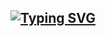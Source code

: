 ## [![Typing SVG](https://readme-typing-svg.demolab.com?font=Fira+Code&duration=3000&pause=500&multiline=true&width=435&lines=Welcome+Ladies+and+Gentlemen;This+is+Yubin's+GitHub)](https://git.io/typing-svg)

<!--
**JeongYuBin/JeongYuBin** is a ✨ _special_ ✨ repository because its `README.md` (this file) appears on your GitHub profile.

Here are some ideas to get you started:

- 🔭 I’m currently working on ...
- 🌱 I’m currently learning ...
- 👯 I’m looking to collaborate on ...
- 🤔 I’m looking for help with ...
- 💬 Ask me about ...
- 📫 How to reach me: ...
- 😄 Pronouns: ...
- ⚡ Fun fact: ...
-->
